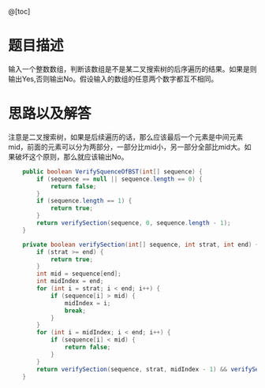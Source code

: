 @[toc]
# 题目描述
输入一个整数数组，判断该数组是不是某二叉搜索树的后序遍历的结果。如果是则输出Yes,否则输出No。假设输入的数组的任意两个数字都互不相同。

# 思路以及解答
注意是二叉搜索树，如果是后续遍历的话，那么应该最后一个元素是中间元素mid，前面的元素可以分为两部分，一部分比mid小，另一部分全部比mid大。如果破坏这个原则，那么就应该输出No。
```java
    public boolean VerifySquenceOfBST(int[] sequence) {
        if (sequence == null || sequence.length == 0) {
            return false;
        }
        if (sequence.length == 1) {
            return true;
        }
        return verifySection(sequence, 0, sequence.length - 1);
    }

    private boolean verifySection(int[] sequence, int strat, int end) {
        if (strat >= end) {
            return true;
        }
        int mid = sequence[end];
        int midIndex = end;
        for (int i = strat; i < end; i++) {
            if (sequence[i] > mid) {
                midIndex = i;
                break;
            }
        }
        for (int i = midIndex; i < end; i++) {
            if (sequence[i] < mid) {
                return false;
            }
        }
        return verifySection(sequence, strat, midIndex - 1) && verifySection(sequence, midIndex, end - 1);
    }
```
